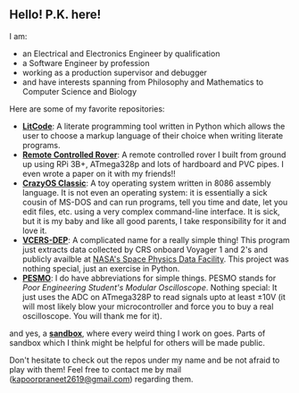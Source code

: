 ## Hello! P.K. here!

I am:  
- an Electrical and Electronics Engineer by qualification  
- a Software Engineer by profession  
- working as a production supervisor and debugger  
- and have interests spanning from Philosophy and Mathematics to Computer Science and Biology  
  
Here are some of my favorite repositories:
- [**LitCode**](https://github.com/prankapo/litcode): A literate programming tool written in Python which
  allows the user to choose a markup language of their choice when writing literate programs.  
- [**Remote Controlled Rover**](https://github.com/prankapo/Remote-Controlled-Rover): A remote controlled
  rover I built from ground up using RPi 3B+, ATmega328p and lots of hardboard and PVC pipes. I even wrote a
  paper on it with my friends!!  
- [**CrazyOS Classic**](https://github.com/prankapo/CrazyOS-Classic): A toy operating system written in 8086
  assembly language. It is not even an operating system: it is essentially a sick cousin of MS-DOS and can run
  programs, tell you time and date, let you edit files, etc. using a very complex command-line interface. It
  is sick, but it is my baby and like all good parents, I take responsibility for it and love it.  
- [**VCERS-DEP**](https://github.com/prankapo/VCRS-DEP): A complicated name for a really simple thing! This
  program just extracts data collected by CRS onboard Voyager 1 and 2's and publicly availble at [NASA's Space
  Physics Data Facility](https://spdf.gsfc.nasa.gov/pub/data/voyager/). This project was nothing special, just
  an exercise in Python.  
- [**PESMO**](https://github.com/prankapo/PESMO): I do have abbreviations for simple things. PESMO stands for
  _Poor Engineering Student's Modular Oscilloscope_. Nothing special: It just uses the ADC on ATmega328P to
  read signals upto at least &plusmn;10V (it will most likely blow your microcontroller and force you to buy a
  real oscilloscope. You will thank me for it).  

and yes, a [**sandbox**](https://github.com/prankapo/sandbox), where every weird thing I work on goes. Parts
of sandbox which I think might be helpful for others will be made public.  

Don't hesitate to check out the repos under my name and be not afraid to play with them! Feel free to contact
me by mail (kapoorpraneet2619@gmail.com) regarding them.